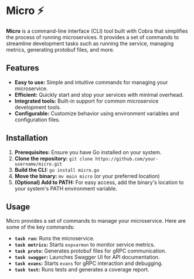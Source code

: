 # Micro ⚡️

**Micro** is a command-line interface (CLI) tool built with Cobra that simplifies the process of running microservices. It provides a set of commands to streamline development tasks such as running the service, managing metrics, generating protobuf files, and more.

## Features

* **Easy to use:** Simple and intuitive commands for managing your microservice.
* **Efficient:** Quickly start and stop your services with minimal overhead.
* **Integrated tools:** Built-in support for common microservice development tools.
* **Configurable:** Customize behavior using environment variables and configuration files.

## Installation

1. **Prerequisites:** Ensure you have Go installed on your system.
2. **Clone the repository:** `git clone https://github.com/your-username/micro.git`
3. **Build the CLI:** `go install micro.go`
4. **Move the binary:** `mv main micro` (or your preferred location)
5. **(Optional) Add to PATH:** For easy access, add the binary's location to your system's PATH environment variable.

## Usage

Micro provides a set of commands to manage your microservice. Here are some of the key commands:

* **`task run`:** Runs the microservice.
* **`task metrics`:** Starts `expvarmon` to monitor service metrics.
* **`task proto`:** Generates protobuf files for gRPC communication.
* **`task swagger`:** Launches Swagger UI for API documentation.
* **`task evans`:** Starts `evans` for gRPC interaction and debugging.
* **`task test`:** Runs tests and generates a coverage report.


